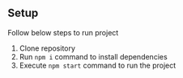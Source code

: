 ## Setup
Follow below steps to run project

1. Clone repository
2. Run `npm i` command to install dependencies
3. Execute `npm start` command to run the project

